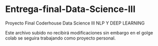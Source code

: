 # Entrega-final-Data-Science-III
Proyecto Final Coderhouse Data Science III NLP Y DEEP LEARNING

Este archivo subido no recibirá modificaciones sin embargo en el golge colab se seguira trabajando como proyecto personal.
